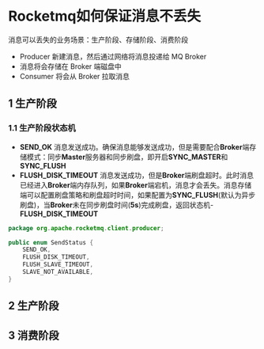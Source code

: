 # Rocketmq如何保证消息不丢失

消息可以丢失的业务场景：生产阶段、存储阶段、消费阶段

- Producer 新建消息，然后通过网络将消息投递给 MQ Broker
- 消息将会存储在 Broker 端磁盘中
- Consumer 将会从 Broker 拉取消息

## 1 生产阶段

### 1.1 生产阶段状态机

- **SEND_OK** 消息发送成功。确保消息能够发送成功，但是需要配合**Broker**端存储模式：同步**Master**服务器和同步刷盘，即开启**SYNC_MASTER**和**SYNC_FLUSH**
- **FLUSH_DISK_TIMEOUT** 消息发送成功，但是**Broker**端刷盘超时。此时消息已经进入**Broker**端内存队列，如果**Broker**端宕机，消息才会丢失。消息存储端可以配置刷盘策略和刷盘超时时间，如果配置为**SYNC_FLUSH**(默认为异步刷盘)，当**Broker**未在同步刷盘时间(**5s**)完成刷盘，返回状态机-**FLUSH_DISK_TIMEOUT**

```java
package org.apache.rocketmq.client.producer;

public enum SendStatus {
    SEND_OK,
    FLUSH_DISK_TIMEOUT,
    FLUSH_SLAVE_TIMEOUT,
    SLAVE_NOT_AVAILABLE,
}
```

## 2 生产阶段

## 3 消费阶段